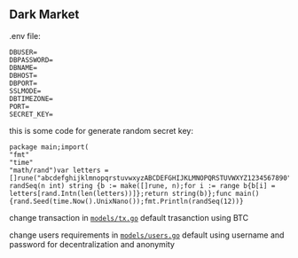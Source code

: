 ## Dark Market

.env file: 
```
DBUSER=
DBPASSWORD=
DBNAME=
DBHOST=
DBPORT=
SSLMODE=
DBTIMEZONE=
PORT=
SECRET_KEY=
```

this is some code for generate random secret key:
```
package main;import(
"fmt"
"time"
"math/rand")var letters = []rune("abcdefghijklmnopqrstuvwxyzABCDEFGHIJKLMNOPQRSTUVWXYZ1234567890");func randSeq(n int) string {b := make([]rune, n);for i := range b{b[i] = letters[rand.Intn(len(letters))]};return string(b)};func main(){rand.Seed(time.Now().UnixNano());fmt.Println(randSeq(12))}
```

change transaction in [`models/tx.go`](https://github.com/crownss/dark_web/blob/master/models/tx.go)
default trasanction using BTC

change users requirements in [`models/users.go`](https://github.com/crownss/dark_web/blob/master/models/users.go)
default using username and password for decentralization and anonymity